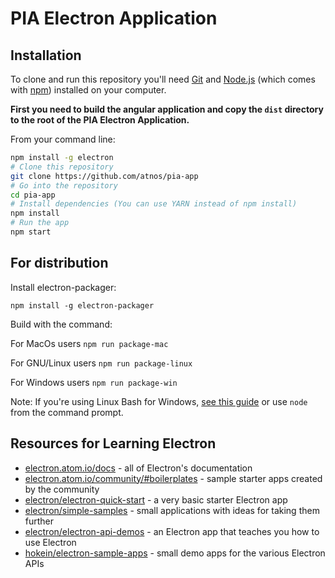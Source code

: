 # PIA Electron Application

## Installation

To clone and run this repository you'll need [Git](https://git-scm.com) and [Node.js](https://nodejs.org/en/download/) (which comes with [npm](http://npmjs.com)) installed on your computer.

__First you need to build the angular application and copy the `dist` directory to the root of the PIA Electron Application.__

From your command line:

```bash
npm install -g electron
# Clone this repository
git clone https://github.com/atnos/pia-app
# Go into the repository
cd pia-app
# Install dependencies (You can use YARN instead of npm install)
npm install
# Run the app
npm start
```

## For distribution

Install electron-packager:

`npm install -g electron-packager`

Build with the command:

For MacOs users
`npm run package-mac`

For GNU/Linux users
`npm run package-linux`

For Windows users
`npm run package-win`

Note: If you're using Linux Bash for Windows, [see this guide](https://www.howtogeek.com/261575/how-to-run-graphical-linux-desktop-applications-from-windows-10s-bash-shell/) or use `node` from the command prompt.

## Resources for Learning Electron

- [electron.atom.io/docs](http://electron.atom.io/docs) - all of Electron's documentation
- [electron.atom.io/community/#boilerplates](http://electron.atom.io/community/#boilerplates) - sample starter apps created by the community
- [electron/electron-quick-start](https://github.com/electron/electron-quick-start) - a very basic starter Electron app
- [electron/simple-samples](https://github.com/electron/simple-samples) - small applications with ideas for taking them further
- [electron/electron-api-demos](https://github.com/electron/electron-api-demos) - an Electron app that teaches you how to use Electron
- [hokein/electron-sample-apps](https://github.com/hokein/electron-sample-apps) - small demo apps for the various Electron APIs
